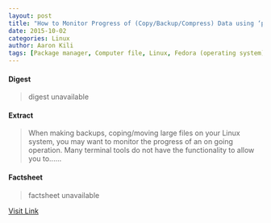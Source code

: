 ```yaml
---
layout: post
title: "How to Monitor Progress of (Copy/Backup/Compress) Data using ‘pv’ Command"
date: 2015-10-02
categories: Linux
author: Aaron Kili
tags: [Package manager, Computer file, Linux, Fedora (operating system), Standard streams, Zip (file format), Backup, Tar (computing), Yellow Dog Updater Modified, Digital technology, Unix, Computer engineering, Computer data, Computing, Software, System software, Operating system technology, Computer architecture, Computers]
---
```



#### Digest
>digest unavailable

#### Extract
>When making backups, coping/moving large files on your Linux system, you may want to monitor the progress of an on going operation. Many terminal tools do not have the functionality to allow you to&#46;&#46;&#46;...

#### Factsheet
>factsheet unavailable

[Visit Link](http://www.tecmint.com/monitor-copy-backup-tar-progress-in-linux-using-pv-command/)


